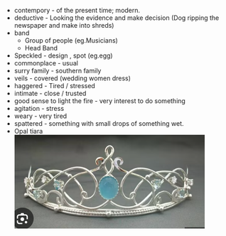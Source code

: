 * contempory - of the present time; modern.
* deductive - Looking the evidence and make decision (Dog ripping the newspaper and make into shreds)
* band
    * Group of people (eg.Musicians)
    * Head Band
* Speckled - design , spot (eg.egg)
* commonplace - usual
* surry family - southern family
* veils - covered (wedding women dress)
* haggered - Tired / stressed
* intimate - close / trusted
* good sense to light the fire - very interest to do something
* agitation - stress
* weary - very tired
* spattered - something with small drops of something wet.
* Opal tiara
![alt text](image.png)